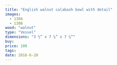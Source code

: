 ```yaml
---
title: "English walnut calabash bowl with detail"
images:
  - 130A
  - 130B
wood: "walnut"
type: "Vessel"
dimensions: "3 ½” x 7 ¼” x 7 ¼”"
buy:
price: 100
tags:
date: 2016-6-20
---
```


